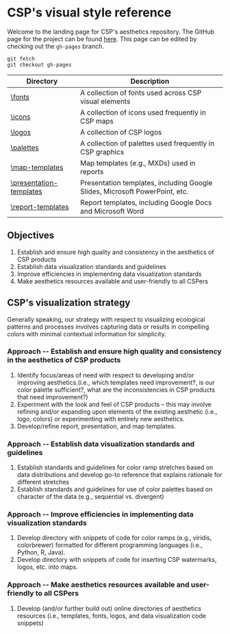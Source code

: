 # CSP's visual style reference
Welcome to the landing page for CSP's aesthetics repository. The GitHub page for the project can be found [here](http://csp-inc.github.io/aesthetics/). This page can be edited by checking out the `gh-pages` branch.

```
git fetch
git checkout gh-pages
```

Directory | Description
--- | ---
[\fonts](fonts/) | A collection of fonts used across CSP visual elements
[\icons](icons/) | A collection of icons used frequently in CSP maps
[\logos](logos/) | A collection of CSP logos
[\palettes](palettes/) | A collection of palettes used frequently in CSP graphics
[\map-templates](map-templates/) | Map templates (e.g., MXDs) used in reports
[\presentation-templates](presentation-templates/) | Presentation templates, including Google Slides, Microsoft PowerPoint, etc.
[\report-templates](report-templates/) | Report templates, including Google Docs and Microsoft Word

## Objectives
1. Establish and ensure high quality and consistency in the aesthetics of CSP products
2. Establish data visualization standards and guidelines
3. Improve efficiencies in implementing data visualization standards
4. Make aesthetics resources available and user-friendly to all CSPers

## CSP's visualization strategy
Generally speaking, our strategy with respect to visualizing ecological patterns
and processes involves capturing data or results in compelling colors with
minimal contextual information for simplicity.

###  Approach -- Establish and ensure high quality and consistency in the aesthetics of CSP products
1. Identify focus/areas of need with respect to developing and/or improving aesthetics.(i.e., which templates need improvement?, is our color palette sufficient?, what are the inconsistencies in CSP products that need improvement?)
2. Experiment with the look and feel of CSP products – this may involve refining and/or expanding upon elements of the existing aesthetic (i.e., logo, colors) or experimenting with entirely new aesthetics.
3. Develop/refine report, presentation, and map templates.

### Approach -- Establish data visualization standards and guidelines
1. Establish standards and guidelines for color ramp stretches based on data distributions and develop go-to reference that explains rationale for different stretches
2. Establish standards and guidelines for use of color palettes based on character of the data (e.g., sequential vs. divergent)

### Approach -- Improve efficiencies in implementing data visualization standards
1. Develop directory with snippets of code for color ramps (e.g., viridis, colorbrewer) formatted for different programming languages (i.e., Python, R, Java).
2. Develop directory with snippets of code for inserting CSP watermarks, logos, etc. into maps.

### Approach -- Make aesthetics resources available and user-friendly to all CSPers
1. Develop (and/or further build out) online directories of aesthetics resources (i.e., templates, fonts, logos, and data visualization code snippets)
